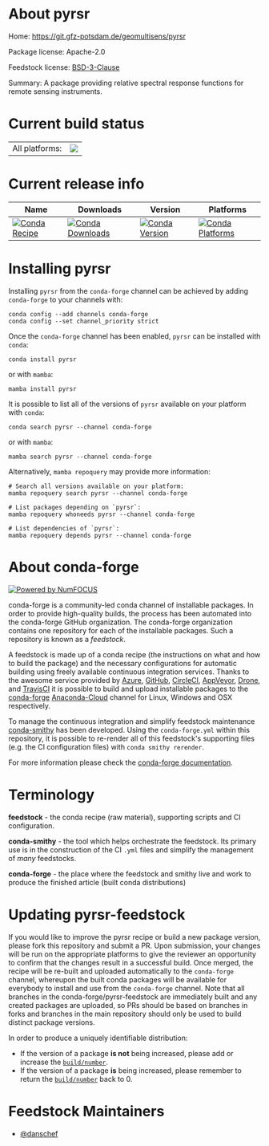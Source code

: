 About pyrsr
===========

Home: https://git.gfz-potsdam.de/geomultisens/pyrsr

Package license: Apache-2.0

Feedstock license: [BSD-3-Clause](https://github.com/conda-forge/pyrsr-feedstock/blob/main/LICENSE.txt)

Summary: A package providing relative spectral response functions for remote sensing instruments.

Current build status
====================


<table><tr><td>All platforms:</td>
    <td>
      <a href="https://dev.azure.com/conda-forge/feedstock-builds/_build/latest?definitionId=10877&branchName=main">
        <img src="https://dev.azure.com/conda-forge/feedstock-builds/_apis/build/status/pyrsr-feedstock?branchName=main">
      </a>
    </td>
  </tr>
</table>

Current release info
====================

| Name | Downloads | Version | Platforms |
| --- | --- | --- | --- |
| [![Conda Recipe](https://img.shields.io/badge/recipe-pyrsr-green.svg)](https://anaconda.org/conda-forge/pyrsr) | [![Conda Downloads](https://img.shields.io/conda/dn/conda-forge/pyrsr.svg)](https://anaconda.org/conda-forge/pyrsr) | [![Conda Version](https://img.shields.io/conda/vn/conda-forge/pyrsr.svg)](https://anaconda.org/conda-forge/pyrsr) | [![Conda Platforms](https://img.shields.io/conda/pn/conda-forge/pyrsr.svg)](https://anaconda.org/conda-forge/pyrsr) |

Installing pyrsr
================

Installing `pyrsr` from the `conda-forge` channel can be achieved by adding `conda-forge` to your channels with:

```
conda config --add channels conda-forge
conda config --set channel_priority strict
```

Once the `conda-forge` channel has been enabled, `pyrsr` can be installed with `conda`:

```
conda install pyrsr
```

or with `mamba`:

```
mamba install pyrsr
```

It is possible to list all of the versions of `pyrsr` available on your platform with `conda`:

```
conda search pyrsr --channel conda-forge
```

or with `mamba`:

```
mamba search pyrsr --channel conda-forge
```

Alternatively, `mamba repoquery` may provide more information:

```
# Search all versions available on your platform:
mamba repoquery search pyrsr --channel conda-forge

# List packages depending on `pyrsr`:
mamba repoquery whoneeds pyrsr --channel conda-forge

# List dependencies of `pyrsr`:
mamba repoquery depends pyrsr --channel conda-forge
```


About conda-forge
=================

[![Powered by
NumFOCUS](https://img.shields.io/badge/powered%20by-NumFOCUS-orange.svg?style=flat&colorA=E1523D&colorB=007D8A)](https://numfocus.org)

conda-forge is a community-led conda channel of installable packages.
In order to provide high-quality builds, the process has been automated into the
conda-forge GitHub organization. The conda-forge organization contains one repository
for each of the installable packages. Such a repository is known as a *feedstock*.

A feedstock is made up of a conda recipe (the instructions on what and how to build
the package) and the necessary configurations for automatic building using freely
available continuous integration services. Thanks to the awesome service provided by
[Azure](https://azure.microsoft.com/en-us/services/devops/), [GitHub](https://github.com/),
[CircleCI](https://circleci.com/), [AppVeyor](https://www.appveyor.com/),
[Drone](https://cloud.drone.io/welcome), and [TravisCI](https://travis-ci.com/)
it is possible to build and upload installable packages to the
[conda-forge](https://anaconda.org/conda-forge) [Anaconda-Cloud](https://anaconda.org/)
channel for Linux, Windows and OSX respectively.

To manage the continuous integration and simplify feedstock maintenance
[conda-smithy](https://github.com/conda-forge/conda-smithy) has been developed.
Using the ``conda-forge.yml`` within this repository, it is possible to re-render all of
this feedstock's supporting files (e.g. the CI configuration files) with ``conda smithy rerender``.

For more information please check the [conda-forge documentation](https://conda-forge.org/docs/).

Terminology
===========

**feedstock** - the conda recipe (raw material), supporting scripts and CI configuration.

**conda-smithy** - the tool which helps orchestrate the feedstock.
                   Its primary use is in the construction of the CI ``.yml`` files
                   and simplify the management of *many* feedstocks.

**conda-forge** - the place where the feedstock and smithy live and work to
                  produce the finished article (built conda distributions)


Updating pyrsr-feedstock
========================

If you would like to improve the pyrsr recipe or build a new
package version, please fork this repository and submit a PR. Upon submission,
your changes will be run on the appropriate platforms to give the reviewer an
opportunity to confirm that the changes result in a successful build. Once
merged, the recipe will be re-built and uploaded automatically to the
`conda-forge` channel, whereupon the built conda packages will be available for
everybody to install and use from the `conda-forge` channel.
Note that all branches in the conda-forge/pyrsr-feedstock are
immediately built and any created packages are uploaded, so PRs should be based
on branches in forks and branches in the main repository should only be used to
build distinct package versions.

In order to produce a uniquely identifiable distribution:
 * If the version of a package **is not** being increased, please add or increase
   the [``build/number``](https://docs.conda.io/projects/conda-build/en/latest/resources/define-metadata.html#build-number-and-string).
 * If the version of a package **is** being increased, please remember to return
   the [``build/number``](https://docs.conda.io/projects/conda-build/en/latest/resources/define-metadata.html#build-number-and-string)
   back to 0.

Feedstock Maintainers
=====================

* [@danschef](https://github.com/danschef/)

